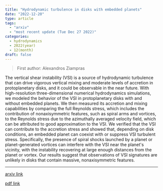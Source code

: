 ```yaml
---
title: "Hydrodynamic turbulence in disks with embedded planets"
date: "2022-12-20"
type: article
tags:
  - "arxiv"
  - "most recent update (Tue Dec 27 2022)"
categories:
  - hydrodynamics
  - 2022(year)
  - 12(month)
draft: false
---
```


> First author: Alexandros Ziampras

 The vertical shear instability (VSI) is a source of hydrodynamic turbulence
that can drive vigorous vertical mixing and moderate levels of accretion in
protoplanetary disks, and it could be observable in the near future. With
high-resolution three-dimensional numerical hydrodynamics simulations, we
modeled the behavior of the VSI in protoplanetary disks with and without
embedded planets. We then measured its accretion and mixing capabilities by
comparing the full Reynolds stress, which includes the contribution of
nonaxisymmetric features, such as spiral arms and vortices, to the Reynolds
stress due to the azimuthally averaged velocity field, which can be attributed
to good approximation to the VSI. We verified that the VSI can contribute to
the accretion stress and showed that, depending on disk conditions, an embedded
planet can coexist with or suppress VSI turbulent stress. Specifically, the
presence of spiral shocks launched by a planet or planet-generated vortices can
interfere with the VSI near the planet's vicinity, with the instability
recovering at large enough distances from the planet or vortex. Our results
suggest that observations of VSI signatures are unlikely in disks that contain
massive, nonaxisymmetric features.

---
[arxiv link](http://arxiv.org/abs/2212.10639v1)

[pdf link](http://arxiv.org/pdf/2212.10639v1)